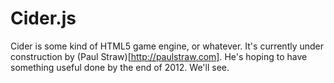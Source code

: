 # Cider.js

Cider is some kind of HTML5 game engine, or whatever. It's currently under construction by (Paul Straw)[http://paulstraw.com]. He's hoping to have something useful done by the end of 2012. We'll see.